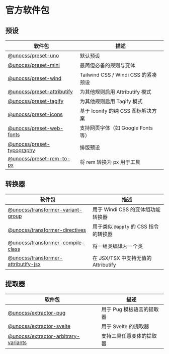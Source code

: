 # 官方软件包

## 预设

| 软件包                                             | 描述                                |
| -------------------------------------------------- | ----------------------------------- |
| [@unocss/preset-uno](/presets/uno)                 | 默认预设                            |
| [@unocss/preset-mini](/presets/mini)               | 最简但必备的规则与变体              |
| [@unocss/preset-wind](/presets/wind)               | Tailwind CSS / Windi CSS 的紧凑预设 |
| [@unocss/preset-attributify](/presets/attributify) | 为其他规则启用 Attributify 模式     |
| [@unocss/preset-tagify](/presets/tagify)           | 为其他规则启用 Tagify 模式          |
| [@unocss/preset-icons](/presets/icons)             | 基于 Iconify 的纯 CSS 图标解决方案  |
| [@unocss/preset-web-fonts](/presets/web-fonts)     | 支持网页字体（如 Google Fonts 等）  |
| [@unocss/preset-typography](/presets/typography)   | 排版预设                            |
| [@unocss/preset-rem-to-px](/presets/rem-to-px)     | 将 rem 转换为 px 用于工具           |

## 转换器

| 软件包                                                               | 描述                                  |
| -------------------------------------------------------------------- | ------------------------------------- |
| [@unocss/transformer-variant-group](/transformers/variant-group)     | 用于 Windi CSS 的变体组功能转换器     |
| [@unocss/transformer-directives](/transformers/directives)           | 用于类似 `@apply` 的 CSS 指令的转换器 |
| [@unocss/transformer-compile-class](/transformers/compile-class)     | 将一组类编译为一个类                  |
| [@unocss/transformer-attributify-jsx](/transformers/attributify-jsx) | 在 JSX/TSX 中支持无值的 Attributify   |

## 提取器

| 软件包                                                                 | 描述                      |
| ---------------------------------------------------------------------- | ------------------------- |
| [@unocss/extractor-pug](/extractors/pug)                               | 用于 Pug 模板语言的提取器 |
| [@unocss/extractor-svelte](/extractors/svelte)                         | 用于 Svelte 的提取器      |
| [@unocss/extractor-arbitrary-variants](/extractors/arbitrary-variants) | 支持工具任意变体的提取器  |
